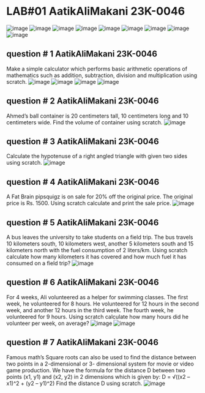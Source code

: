 # LAB#01 AatikAliMakani  23K-0046
![image](https://github.com/its-aatik-here/PfFall2023/assets/142867794/22043764-ae62-43e4-8617-698d556df69e)
![image](https://github.com/its-aatik-here/PfFall2023/assets/142867794/0ab95428-c604-4582-aa4c-be2baab55a11)
![image](https://github.com/its-aatik-here/PfFall2023/assets/142867794/4dc168a5-222c-4756-933d-3445d214dea8)
![image](https://github.com/its-aatik-here/PfFall2023/assets/142867794/c9e75dc0-8f5b-47d6-bc5d-d6e0c8cd8364)
![image](https://github.com/its-aatik-here/PfFall2023/assets/142867794/adbd7e72-d4ad-4cb3-bc19-6da0e04ae4ae)
![image](https://github.com/its-aatik-here/PfFall2023/assets/142867794/5f5fbec9-5d66-4390-8075-8c1129930c30)
![image](https://github.com/its-aatik-here/PfFall2023/assets/142867794/58fc801d-5c92-4c65-a63a-cb1298689dbf)
![image](https://github.com/its-aatik-here/PfFall2023/assets/142867794/d9c11615-8459-450f-9249-ac38028b108a)
![image](https://github.com/its-aatik-here/PfFall2023/assets/142867794/b29d82bb-e1e8-4b19-9996-cfcbb035b9cb)
## question # 1 AatikAliMakani  23K-0046
Make a simple calculator which performs basic arithmetic operations of mathematics such as addition, subtraction,
division and multiplication using scratch.
![image](https://github.com/its-aatik-here/PfFall2023/assets/142867794/a8872574-4419-457f-9f42-abfc8ffd375d)
![image](https://github.com/its-aatik-here/PfFall2023/assets/142867794/9b259c8a-05e6-480b-9728-48839bff03a7)
![image](https://github.com/its-aatik-here/PfFall2023/assets/142867794/3bb26ae0-a97b-4c98-a9f7-8aa730d830a1)
![image](https://github.com/its-aatik-here/PfFall2023/assets/142867794/97cca096-3c82-45a5-b9a4-ab8a9a99964f)
## question # 2 AatikAliMakani  23K-0046
Ahmed’s ball container is 20 centimeters tall, 10 centimeters long and 10 centimeters wide. Find the volume of
container using scratch.
![image](https://github.com/its-aatik-here/PfFall2023/assets/142867794/e8bb306f-bbed-469e-9014-af9edc1508fe)
## question # 3 AatikAliMakani  23K-0046
Calculate the hypotenuse of a right angled triangle with given two sides using scratch.
![image](https://github.com/its-aatik-here/PfFall2023/assets/142867794/11d3b5f3-1d78-4729-83b9-88787bcabb80)
## question # 4 AatikAliMakani  23K-0046
A Fat Brain pipsquigz is on sale for 20% off the original price. The original price is Rs. 1500. Using scratch calculate
and print the sale price.
![image](https://github.com/its-aatik-here/PfFall2023/assets/142867794/d2fd4bb7-b129-4236-a3d4-5d5e4dde0c64)
## question # 5 AatikAliMakani  23K-0046
A bus leaves the university to take students on a field trip. The bus travels 10 kilometers south, 10 kilometers west,
another 5 kilometers south and 15 kilometers north with the fuel consumption of 2 liters/km. Using scratch
calculate how many kilometers it has covered and how much fuel it has consumed on a field trip?
![image](https://github.com/its-aatik-here/PfFall2023/assets/142867794/59600a5d-09b5-49d2-95d0-3abd5905cbb3)
## question # 6 AatikAliMakani  23K-0046
For 4 weeks, Ali volunteered as a helper for swimming classes. The first week, he volunteered for 8 hours. He
volunteered for 12 hours in the second week, and another 12 hours in the third week. The fourth week, he
volunteered for 9 hours. Using scratch calculate how many hours did he volunteer per week, on average?
![image](https://github.com/its-aatik-here/PfFall2023/assets/142867794/c9d04f2c-4f2d-40c7-8b4d-c258d456a63f)
![image](https://github.com/its-aatik-here/PfFall2023/assets/142867794/c1105c03-2084-40e5-9ecd-d8c395850bda)
## question # 7 AatikAliMakani  23K-0046
Famous math’s Square roots can also be used to find the distance between two points in a 2-dimensional or 3-
dimensional system for movie or video game production. We have the formula for the distance D between two
points (x1, y1) and (x2, y2) in 2 dimensions which is given by:
D = √((x2 – x1)^2 + (y2 – y1)^2)
Find the distance D using scratch.
![image](https://github.com/its-aatik-here/PfFall2023/assets/142867794/af912ce4-fd7c-45aa-8461-32dc23232cb0)
